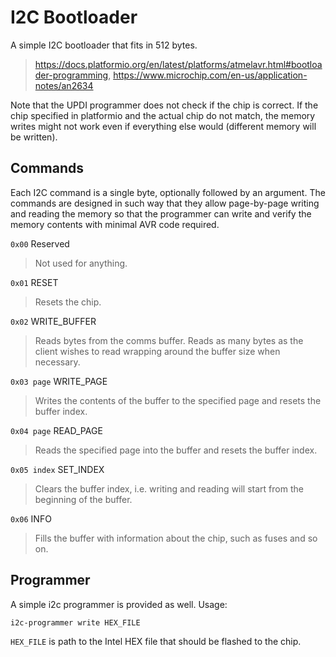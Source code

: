 # I2C Bootloader

A simple I2C bootloader that fits in 512 bytes.

> https://docs.platformio.org/en/latest/platforms/atmelavr.html#bootloader-programming, https://www.microchip.com/en-us/application-notes/an2634

Note that the UPDI programmer does not check if the chip is correct. If the chip specified in platformio and the actual chip do not match, the memory writes might not work even if everything else would (different memory will be written). 

## Commands

Each I2C command is a single byte, optionally followed by an argument. The commands are designed in such way that they allow page-by-page writing and reading the memory so that the programmer can write and verify the memory contents with minimal AVR code required. 

`0x00` Reserved

> Not used for anything. 

`0x01` RESET

> Resets the chip.

`0x02` WRITE_BUFFER

> Reads bytes from the comms buffer. Reads as many bytes as the client wishes to read wrapping around the buffer size when necessary.  

`0x03 page` WRITE_PAGE

> Writes the contents of the buffer to the specified page and resets the buffer index.

`0x04 page` READ_PAGE

> Reads the specified page into the buffer and resets the buffer index.

`0x05 index` SET_INDEX

> Clears the buffer index, i.e. writing and reading will start from the beginning of the buffer. 

`0x06` INFO

> Fills the buffer with information about the chip, such as fuses and so on.


## Programmer

A simple i2c programmer is provided as well. Usage:

    i2c-programmer write HEX_FILE

`HEX_FILE` is path to the Intel HEX file that should be flashed to the chip. 

